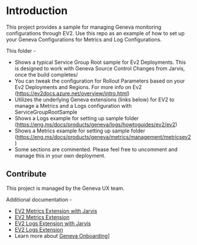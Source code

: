# Introduction

This project provides a sample for managing Geneva monitoring configurations through EV2. Use this repo as an example of how to set up your Geneva Configurations for Metrics and Log Configurations.

This folder -
- Shows a typical Service Group Root sample for Ev2 Deployments. This is designed to work with Geneva Source Control Changes from Jarvis, once the build completes/
- You can tweak the configuration for Rollout Parameters based on your Ev2 Deployments and Regions. For more info on Ev2 (https://ev2docs.azure.net/overview/intro.html)
- Utilizes the underlying Geneva extensions (links below) for EV2 to manage a Metrics and a Logs configuration with ServiceGroupRootSample
- Shows a Logs example for setting up sample folder  (https://eng.ms/docs/products/geneva/logs/howtoguides/ev2/ev2)
- Shows a Metrics example for setting up sample folder  (https://eng.ms/docs/products/geneva/metrics/management/metricsev2)
- Some sections are commented. Please feel free to uncomment and manage this in your own deployment.

## Contribute

This project is managed by the Geneva UX team.

Additional documentation -

- [EV2 Metrics Extension with Jarvis](https://eng.ms/docs/products/geneva/connectors/ev2/metrics-release-pipelines)
- [EV2 Metrics Extension](https://eng.ms/docs/products/geneva/metrics/management/metricsev2)
- [EV2 Logs Extension with Jarvis](https://eng.ms/docs/products/geneva/connectors/source_control/_warmpathsettings)
- [EV2 Logs Extension](https://eng.ms/docs/products/geneva/logs/howtoguides/ev2/ev2)
- Learn more about [Geneva Onboarding](https://eng.ms/docs/products/geneva/getting_started/v2/landingpage)]